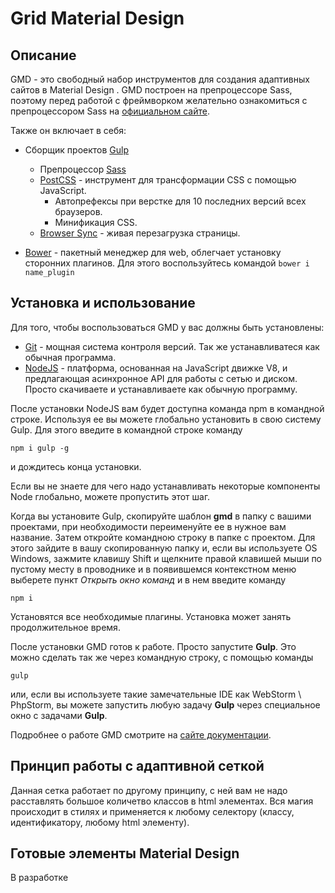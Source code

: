 # Grid Material Design

## Описание

  GMD -  это свободный набор инструментов для создания адаптивных сайтов в Material Design . GMD построен на препроцессоре Sass, поэтому перед работой с фреймворком желательно ознакомиться с препроцессором Sass на [официальном сайте](https://sass-scss.ru/documentation/miksini/).

   Также он включает в себя:

  - Сборщик проектов [Gulp](http://gulpjs.com/)
    - Препроцессор [Sass](http://sass-scss.ru/ )
    - [PostCSS](http://postcss.org/) - инструмент для трансформации CSS с помощью JavaScript.
        - Автопрефексы при верстке для 10 последних версий всех браузеров.
        - Минификация CSS.
    - [Browser Sync](https://www.browsersync.io/) - живая перезагрузка страницы.

  - [Bower](http://bower.io/) - пакетный менеджер для web, облегчает установку сторонних плагинов. Для этого воспользуйтесь командой `bower i name_plugin`

## Установка и использование

Для того, чтобы воспользоваться GMD у вас должны быть установлены:

  - [Git](https://git-scm.com/) - мощная система контроля версий. Так же устанавливатеся как обычная программа.
  - [NodeJS](https://nodejs.org/en/) - платформа, основанная на JavaScript движке V8, и предлагающая асинхронное API для работы с сетью и диском. Просто скачиваете и устанавливаете как обычную программу.

  После установки NodeJS вам будет доступна команда npm в командной строке. Используя ее вы можете глобально установить в свою систему Gulp. Для этого введите в командной строке команду

```
npm i gulp -g
```

и дождитесь конца установки.

Если вы не знаете для чего надо устанавливать некоторые компоненты Node глобально, можете пропустить этот шаг.

Когда вы установите Gulp, скопируйте шаблон **gmd** в папку с вашими проектами, при необходимости переименуйте ее в нужное вам название. Затем откройте командною строку в папке с проектом. Для этого зайдите в вашу скопированную папку и, если вы используете OS Windows, зажмите клавишу Shift и щелкните правой клавишей мыши по пустому месту в проводнике и в появившемся контекстном меню выберете пункт *Открыть окно команд* и в нем введите команду

```
npm i
```

Установятся все необходимые плагины. Установка может занять продолжительное время.

После установки GMD готов к работе. Просто запустите **Gulp**. Это можно сделать так же через командную строку, с помощью команды
```
gulp
```
или, если вы используете такие замечательные IDE как WebStorm \ PhpStorm, вы можете запустить любую задачу **Gulp** через специальное окно с задачами **Gulp**.

Подробнее о работе GMD смотрите на [сайте документации](https://gmdjs.github.io/).

## Принцип работы с адаптивной сеткой

Данная сетка работает по другому принципу, с ней вам не надо расставлять большое количетво классов в html элементах. Вся магия происходит в стилях и применяется к любому селектору (классу, идентификатору, любому html элементу).

## Готовые элементы Material Design

В разработке
